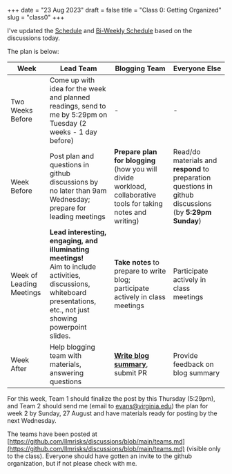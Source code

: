 +++
date = "23 Aug 2023"
draft = false
title = "Class 0: Getting Organized"
slug = "class0"
+++

I've updated the [Schedule](/schedule) and [Bi-Weekly
Schedule](/weeklyschedule) based on the discussions today.

The plan is below:

<table class="schedule">
<thead>
<tr>
<th align="center">Week</th>
<th align="center">Lead Team</th>
<th align="center">Blogging Team</th>
<th align="center">Everyone Else</th>
</tr>
</thead>
<tbody>
<tr>
<td>Two Weeks Before</td>
<td>
Come up with idea for the week and planned readings, send to me by
5:29pm on Tuesday (2 weeks - 1 day before)
</td>
<td>-</td>
<td>
-
</td>
</tr>
<tr>
<td>Week Before</td>
<td>
Post plan and questions in github discussions by no later than 9am Wednesday;
prepare for leading meetings
</td>
<td>
<b>Prepare plan for blogging</b> (how you will divide workload, collaborative tools for taking notes and writing)
</td>
<td>
Read/do materials and <b>respond</b> to preparation questions in github discussions (by <b>5:29pm Sunday</b>)
</td>
</tr>
<tr>
<td>Week of Leading Meetings</td>
<td>
<b>Lead interesting, engaging, and illuminating meetings!</b><br>
Aim to include activities, discussions, whiteboard presentations, etc., not just showing powerpoint slides.
</td>
<td>
<B>Take notes</b> to prepare to write blog; participate actively in class meetings
</td>
<td>
Participate actively in class meetings
</td>
</tr>
<tr>
<td>
Week After</td>
<td>
Help blogging team with materials, answering questions
</td>
<td>
<a href="https://llmrisks.github.io/blogging/"><b>Write blog summary</b></a>, submit PR
</td>
<td>
Provide feedback on blog summary
</td>
</tr>
</tbody>
</table>

For this week, Team 1 should finalize the post by this Thursday
(5:29pm), and Team 2 should send me (email to <A
href="mailto:evans@virginia.edu">evans@virginia.edu</a>) the plan for
week 2 by Sunday, 27 August and have materials ready for posting by
the next Wednesday.

The teams have been posted at [https://github.com/llmrisks/discussions/blob/main/teams.md](https://github.com/llmrisks/discussions/blob/main/teams.md) (visible only to the class). Everyone should have gotten an invite to the github organization, but if not please check with me.




